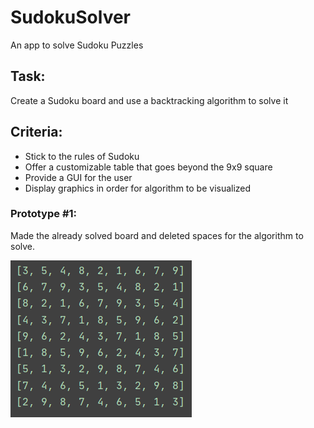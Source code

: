 # SudokuSolver
An app to solve Sudoku Puzzles

## Task:
Create a Sudoku board and use a backtracking algorithm to solve it

## Criteria:
* Stick to the rules of Sudoku
* Offer a customizable table that goes beyond the 9x9 square
* Provide a GUI for the user
* Display graphics in order for algorithm to be visualized

### Prototype #1:
Made the already solved board and deleted spaces for the algorithm to solve.

![](Images/SolvedSudokeEx.png)
